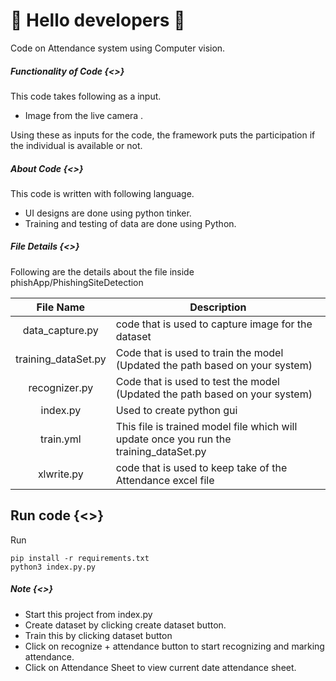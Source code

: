 # :clap: Hello developers  :clap:

Code on Attendance system using Computer vision.

##### Functionality of  Code {<>}
This code takes following as a input.

- Image from the live camera .


Using these as inputs for the code, the framework puts the participation if the individual is available or not.


##### About Code {<>}
This code is written with following language.

- UI designs are done using python tinker.
- Training and testing of data are done using Python.


##### File Details {<>}
Following are the details about the file inside phishApp/PhishingSiteDetection

|    File Name   | Description                                                                                            |
|:--------------:|--------------------------------------------------------------------------------------------------------|
| data_capture.py  | code that is used to capture image for the dataset         |
| training_dataSet.py | Code that is used to train the model (Updated the path based on your system) |
| recognizer.py  | Code that is used to test the model (Updated the path based on your system)                           |
| index.py  | Used to create python gui                                                       |
| train.yml | This file is trained model file which will update once you run the  training_dataSet.py   
|xlwrite.py     | code that is used to keep take of the Attendance excel file






## Run code {<>}

Run 
```
pip install -r requirements.txt
python3 index.py.py 
```

##### Note {<>}

- Start this project from index.py
- Create dataset by clicking create dataset button.
- Train this by clicking dataset button
- Click on recognize + attendance button to start recognizing and marking attendance.
- Click on Attendance Sheet to view current date attendance sheet.










